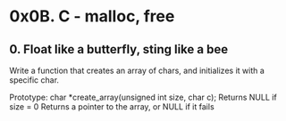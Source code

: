 # 0x0B. C - malloc, free

## 0. Float like a butterfly, sting like a bee

Write a function that creates an array of chars, and initializes it with a specific char.

Prototype: char *create_array(unsigned int size, char c);
Returns NULL if size = 0
Returns a pointer to the array, or NULL if it fails
